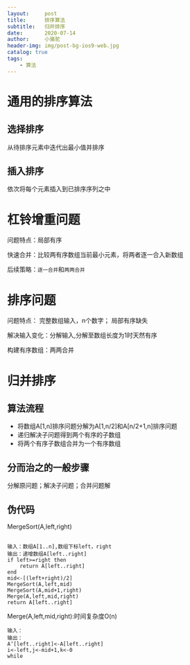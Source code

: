 ```yaml
---
layout:     post
title:      排序算法
subtitle:   归并排序
date:       2020-07-14
author:     小骆驼
header-img: img/post-bg-ios9-web.jpg
catalog: true
tags:
    - 算法
---
```

# 通用的排序算法

## 选择排序
从待排序元素中迭代出最小值并排序

## 插入排序
依次将每个元素插入到已排序序列之中

# 杠铃增重问题
问题特点：局部有序

快速合并：比较两有序数组当前最小元素，将两者逐一合入新数组

后续策略：`逐一合并`和`两两合并`

# 排序问题
问题特点：
完整数组输入，n个数字；
局部有序缺失

解决输入变化：分解输入,分解至数组长度为1时天然有序

构建有序数组：两两合并

# 归并排序
## 算法流程
- 将数组A[1,n]排序问题分解为A[1,n/2]和A[n/2+1,n]排序问题
- 递归解决子问题得到两个有序的子数组
- 将两个有序子数组合并为一个有序数组
## 分而治之的一般步骤
分解原问题；解决子问题；合并问题解
## 伪代码
MergeSort(A,left,right)

```

输入：数组A[1..n],数组下标left，right
输出：递增数组A[left..right]
if left>=right then
    return A[left..right]
end
mid<-[(left+right)/2]
MergeSort(A,left,mid)
MergeSort(A,mid+1,right)
Merge(A,left,mid,right)
return A[left..right]

```

Merge(A,left,mid,right):时间复杂度O(n)
```
输入：
输出：
A‘[left..right]<-A[left..right]
i<-left,j<-mid+1,k<-0
while


```


